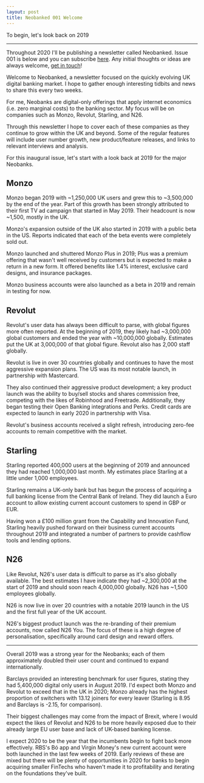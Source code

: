 ```yaml
---
layout: post
title: Neobanked 001 Welcome
---
```


To begin, let's look back on 2019

---

Throughout 2020 I'll be publishing a newsletter called Neobanked. Issue 001 is below and you can subscribe [here](https://neobanked.substack.com). Any initial thoughts or ideas are always welcome, [get in touch](murdo.connochie@gmail.com)!

Welcome to Neobanked, a newsletter focused on the quickly evolving UK digital banking market. I hope to gather enough interesting tidbits and news to share this every two weeks.

For me, Neobanks are digital-only offerings that apply internet economics (i.e. zero marginal costs) to the banking sector. My focus will be on companies such as Monzo, Revolut, Starling, and N26. 

Through this newsletter I hope to cover each of these companies as they continue to grow within the UK and beyond. Some of the regular features will include user number growth, new product/feature releases, and links to relevant interviews and analysis.

For this inaugural issue, let's start with a look back at 2019 for the major Neobanks.

## Monzo
Monzo began 2019 with ~1,250,000 UK users and grew this to ~3,500,000 by the end of the year. Part of this growth has been strongly attributed to their first TV ad campaign that started in May 2019. Their headcount is now ~1,500, mostly in the UK.

Monzo's expansion outside of the UK also started in 2019 with a public beta in the US. Reports indicated that each of the beta events were completely sold out.

Monzo launched and shuttered Monzo Plus in 2019; Plus was a premium offering that wasn't well received by customers but is expected to make a return in a new form. It offered benefits like 1.4% interest, exclusive card designs, and  insurance packages.

Monzo business accounts were also launched as a beta in 2019 and remain in testing for now.

## Revolut
Revolut's user data has always been difficult to parse, with global figures more often reported. At the beginning of 2019, they likely had ~3,000,000 global customers and ended the year with ~10,000,000 globally. Estimates put the UK at 3,000,000 of that global figure. Revolut also has 2,000 staff globally.

Revolut is live in over 30 countries globally and continues to have the most aggressive expansion plans. The US was its most notable launch, in partnership with Mastercard. 

They also continued their aggressive product development; a key product launch was the ability to buy/sell stocks and shares commission free, competing with the likes of Robinhood and Freetrade. Additionally, they began testing their Open Banking integrations and Perks. Credit cards are expected to launch in early 2020 in partnership with Visa.

Revolut's business accounts received a slight refresh, introducing zero-fee accounts to remain competitive with the market.

## Starling
Starling reported 400,000 users at the beginning of 2019 and announced they had reached 1,000,000 last month. My estimates place Starling at a little under 1,000 employees.

Starling remains a UK-only bank but has begun the process of acquiring a full banking license from the Central Bank of Ireland. They did launch a Euro account to allow existing current account customers to spend in GBP or EUR.

Having won a £100 million grant from the Capability and Innovation Fund, Starling heavily pushed forward on their business current accounts throughout 2019 and integrated a number of partners to provide cashflow tools and lending options.

## N26
Like Revolut, N26's user data is difficult to parse as it's also globally available. The best estimates I have indicate they had ~2,300,000 at the start of 2019 and should soon reach 4,000,000 globally. N26 has ~1,500 employees globally.

N26 is now live in over 20 countries with a notable 2019 launch in the US and the first full year of the UK account. 

N26's biggest product launch was the re-branding of their premium accounts, now called N26 You. The focus of these is a high degree of personalisation, specifically around card design and reward offers.

---

Overall 2019 was a strong year for the Neobanks; each of them approximately doubled their user count and continued to expand internationally. 

Barclays provided an interesting benchmark for user figures, stating they had 5,400,000 digital only users in August 2019. I'd expect both Monzo and Revolut to exceed that in the UK in 2020; Monzo already has the highest proportion of switchers with 13.12 joiners for every leaver (Starling is 8.95 and Barclays is -2.15, for comparison).

Their biggest challenges may come from the impact of Brexit, where I would expect the likes of Revolut and N26 to be more heavily exposed due to their already large EU user base and lack of UK-based banking license. 

I expect 2020 to be the year that the incumbents begin to fight back more effectively. RBS's Bó app and Virgin Money's new current account were both launched in the last few weeks of 2019. Early reviews of these are mixed but there will be plenty of opportunities in 2020 for banks to begin acquiring smaller FinTechs who haven't made it to profitability and iterating on the foundations they've built.
